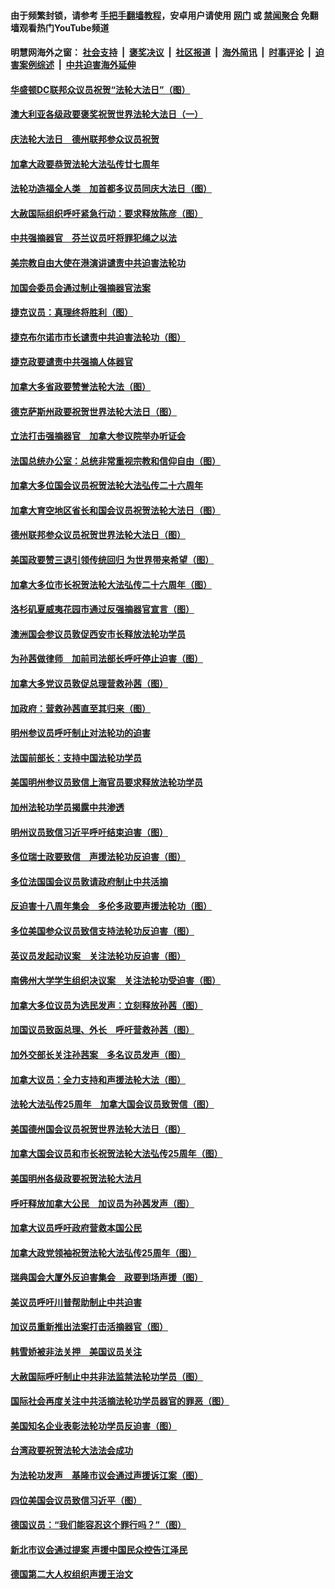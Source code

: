 #### 由于频繁封锁，请参考 [手把手翻墙教程](https://github.com/gfw-breaker/guides/wiki)，安卓用户请使用 [网门](https://github.com/gfw-breaker/bn-android/blob/master/ogate.md?t=05241535) 或 [禁闻聚合](https://github.com/gfw-breaker/bn-android) 免翻墙观看热门YouTube频道 

#### 明慧网海外之窗：&nbsp;[社会支持](140.md?t=05241535) &nbsp;|&nbsp; [褒奖决议](282.md?t=05241535) &nbsp;|&nbsp; [社区报道](91.md?t=05241535) &nbsp;|&nbsp; [海外简讯](245.md?t=05241535) &nbsp;|&nbsp; [时事评论](251.md?t=05241535) &nbsp;|&nbsp; [迫害案例综述](328.md?t=05241535) &nbsp;|&nbsp; [中共迫害海外延伸](236.md?t=05241535) 

#### [华盛顿DC联邦众议员祝贺“法轮大法日”（图）](../pages/140/387526.md?t=05241535) 

#### [澳大利亚各级政要褒奖祝贺世界法轮大法日（一）](../pages/140/387373.md?t=05241535) 

#### [庆法轮大法日　德州联邦参众议员祝贺](../pages/140/387359.md?t=05241535) 

#### [加拿大政要恭贺法轮大法弘传廿七周年](../pages/140/387296.md?t=05241535) 

#### [法轮功造福全人类　加首都多议员同庆大法日（图）](../pages/140/386620.md?t=05241535) 

#### [大赦国际组织呼吁紧急行动：要求释放陈彦（图）](../pages/140/385842.md?t=05241535) 

#### [中共强摘器官　芬兰议员吁将罪犯绳之以法](../pages/140/384647.md?t=05241535) 

#### [美宗教自由大使在港演讲谴责中共迫害法轮功](../pages/140/383666.md?t=05241535) 

#### [加国会委员会通过制止强摘器官法案](../pages/140/383384.md?t=05241535) 

#### [捷克议员：真理终将胜利（图）](../pages/140/375164.md?t=05241535) 

#### [捷克布尔诺市市长谴责中共迫害法轮功（图）](../pages/140/372488.md?t=05241535) 

#### [捷克政要谴责中共强摘人体器官](../pages/140/372064.md?t=05241535) 

#### [加拿大多省政要赞誉法轮大法（图）](../pages/140/368182.md?t=05241535) 

#### [德克萨斯州政要祝贺世界法轮大法日（图）](../pages/140/368168.md?t=05241535) 

#### [立法打击强摘器官　加拿大参议院举办听证会](../pages/140/368073.md?t=05241535) 

#### [法国总统办公室：总统非常重视宗教和信仰自由（图）](../pages/140/366732.md?t=05241535) 

#### [加拿大多位国会议员祝贺法轮大法弘传二十六周年](../pages/140/366197.md?t=05241535) 

#### [加拿大育空地区省长和国会议员祝贺法轮大法日（图）](../pages/140/366153.md?t=05241535) 

#### [德州联邦参众议员祝贺世界法轮大法日（图）](../pages/140/366155.md?t=05241535) 

#### [美国政要赞三退引领传统回归  为世界带来希望（图）](../pages/140/366061.md?t=05241535) 

#### [加拿大多位市长祝贺法轮大法弘传二十六周年（图）](../pages/140/365662.md?t=05241535) 

#### [洛杉矶夏威夷花园市通过反强摘器官宣言（图）](../pages/140/363015.md?t=05241535) 

#### [澳洲国会参议员敦促西安市长释放法轮功学员](../pages/140/359317.md?t=05241535) 

#### [为孙茜做律师　加前司法部长呼吁停止迫害（图）](../pages/140/357409.md?t=05241535) 

#### [加拿大多党议员敦促总理营救孙茜（图）](../pages/140/356609.md?t=05241535) 

#### [加政府：营救孙茜直至其归来（图）](../pages/140/356085.md?t=05241535) 

#### [明州参议员呼吁制止对法轮功的迫害](../pages/140/355782.md?t=05241535) 

#### [法国前部长：支持中国法轮功学员](../pages/140/355533.md?t=05241535) 

#### [美国明州参议员致信上海官员要求释放法轮功学员](../pages/140/353946.md?t=05241535) 

#### [加州法轮功学员揭露中共渗透](../pages/140/353810.md?t=05241535) 

#### [明州议员致信习近平呼吁结束迫害（图）](../pages/140/352022.md?t=05241535) 

#### [多位瑞士政要致信　声援法轮功反迫害（图）](../pages/140/351582.md?t=05241535) 

#### [多位法国国会议员敦请政府制止中共活摘](../pages/140/351586.md?t=05241535) 

#### [反迫害十八周年集会　多伦多政要声援法轮功（图）](../pages/140/351530.md?t=05241535) 

#### [多位美国参众议员致信支持法轮功反迫害（图）](../pages/140/351535.md?t=05241535) 

#### [英议员发起动议案　关注法轮功反迫害（图）](../pages/140/351176.md?t=05241535) 

#### [南佛州大学学生组织决议案　关注法轮功受迫害（图）](../pages/140/350856.md?t=05241535) 

#### [加拿大多位议员为选民发声：立刻释放孙茜（图）](../pages/140/350197.md?t=05241535) 

#### [加国议员致函总理、外长　呼吁营救孙茜（图）](../pages/140/349940.md?t=05241535) 

#### [加外交部长关注孙茜案　多名议员发声（图）](../pages/140/348619.md?t=05241535) 

#### [加拿大议员：全力支持和声援法轮大法（图）](../pages/140/348617.md?t=05241535) 

#### [法轮大法弘传25周年　加拿大国会议员致贺信（图）](../pages/140/348526.md?t=05241535) 

#### [美国德州国会议员祝贺世界法轮大法日（图）](../pages/140/348211.md?t=05241535) 

#### [加拿大国会议员和市长祝贺法轮大法弘传25周年（图）](../pages/140/347896.md?t=05241535) 

#### [美国明州各级政要祝贺法轮大法月](../pages/140/347662.md?t=05241535) 

#### [呼吁释放加拿大公民　加议员为孙茜发声（图）](../pages/140/347645.md?t=05241535) 

#### [加拿大议员呼吁政府营救本国公民](../pages/140/346803.md?t=05241535) 

#### [加拿大政党领袖祝贺法轮大法弘传25周年（图）](../pages/140/346798.md?t=05241535) 

#### [瑞典国会大厦外反迫害集会　政要到场声援（图）](../pages/140/346802.md?t=05241535) 

#### [美议员呼吁川普帮助制止中共迫害](../pages/140/345583.md?t=05241535) 

#### [加议员重新推出法案打击活摘器官（图）](../pages/140/345324.md?t=05241535) 

#### [韩雪娇被非法关押　美国议员关注](../pages/140/344391.md?t=05241535) 

#### [大赦国际呼吁制止中共非法监禁法轮功学员（图）](../pages/140/343541.md?t=05241535) 

#### [国际社会再度关注中共活摘法轮功学员器官的罪恶（图）](../pages/140/343083.md?t=05241535) 

#### [美国知名企业表彰法轮功学员反迫害（图）](../pages/140/339658.md?t=05241535) 

#### [台湾政要祝贺法轮大法法会成功](../pages/140/338527.md?t=05241535) 

#### [为法轮功发声　基隆市议会通过声援诉江案（图）](../pages/140/338465.md?t=05241535) 

#### [四位美国会议员致信习近平（图）](../pages/140/337263.md?t=05241535) 

#### [德国议员：“我们能容忍这个罪行吗？”（图）](../pages/140/337008.md?t=05241535) 

#### [新北市议会通过提案 声援中国民众控告江泽民](../pages/140/336623.md?t=05241535) 

#### [德国第二大人权组织声援王治文](../pages/140/333590.md?t=05241535) 

